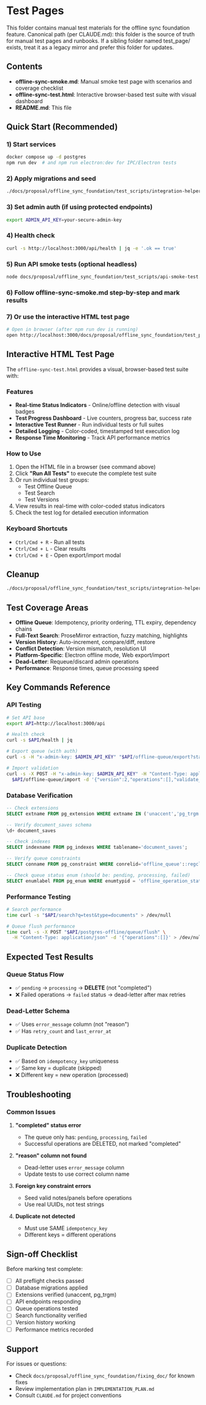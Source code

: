 # Test Pages

This folder contains manual test materials for the offline sync foundation feature.
Canonical path (per CLAUDE.md): this folder is the source of truth for manual test pages and runbooks.
If a sibling folder named test_page/ exists, treat it as a legacy mirror and prefer this folder for updates.
## Contents

- **offline-sync-smoke.md**: Manual smoke test page with scenarios and coverage checklist
- **offline-sync-test.html**: Interactive browser-based test suite with visual dashboard
- **README.md**: This file

## Quick Start (Recommended)

### 1) Start services
```bash
docker compose up -d postgres
npm run dev  # and npm run electron:dev for IPC/Electron tests
```

### 2) Apply migrations and seed
```bash
./docs/proposal/offline_sync_foundation/test_scripts/integration-helper.sh setup
```

### 3) Set admin auth (if using protected endpoints)
```bash
export ADMIN_API_KEY=your-secure-admin-key
```

### 4) Health check
```bash
curl -s http://localhost:3000/api/health | jq -e '.ok == true'
```

### 5) Run API smoke tests (optional headless)
```bash
node docs/proposal/offline_sync_foundation/test_scripts/api-smoke-test.js
```

### 6) Follow offline-sync-smoke.md step-by-step and mark results

### 7) Or use the interactive HTML test page
```bash
# Open in browser (after npm run dev is running)
open http://localhost:3000/docs/proposal/offline_sync_foundation/test_pages/offline-sync-test.html
```

## Interactive HTML Test Page

The `offline-sync-test.html` provides a visual, browser-based test suite with:

### Features
- **Real-time Status Indicators** - Online/offline detection with visual badges
- **Test Progress Dashboard** - Live counters, progress bar, success rate
- **Interactive Test Runner** - Run individual tests or full suites
- **Detailed Logging** - Color-coded, timestamped test execution log
- **Response Time Monitoring** - Track API performance metrics

### How to Use
1. Open the HTML file in a browser (see command above)
2. Click **"Run All Tests"** to execute the complete test suite
3. Or run individual test groups:
   - Test Offline Queue
   - Test Search
   - Test Versions
4. View results in real-time with color-coded status indicators
5. Check the test log for detailed execution information

### Keyboard Shortcuts
- `Ctrl/Cmd + R` - Run all tests
- `Ctrl/Cmd + L` - Clear results
- `Ctrl/Cmd + E` - Open export/import modal

## Cleanup
```bash
./docs/proposal/offline_sync_foundation/test_scripts/integration-helper.sh cleanup
```

## Test Coverage Areas

- **Offline Queue**: Idempotency, priority ordering, TTL expiry, dependency chains
- **Full-Text Search**: ProseMirror extraction, fuzzy matching, highlights
- **Version History**: Auto-increment, compare/diff, restore
- **Conflict Detection**: Version mismatch, resolution UI
- **Platform-Specific**: Electron offline mode, Web export/import
- **Dead-Letter**: Requeue/discard admin operations
- **Performance**: Response times, queue processing speed

## Key Commands Reference

### API Testing
```bash
# Set API base
export API=http://localhost:3000/api

# Health check
curl -s $API/health | jq

# Export queue (with auth)
curl -s -H "x-admin-key: $ADMIN_API_KEY" "$API/offline-queue/export?status=pending" | jq

# Import validation
curl -s -X POST -H "x-admin-key: $ADMIN_API_KEY" -H "Content-Type: application/json" \
  $API/offline-queue/import -d '{"version":2,"operations":[],"validate_only":true}' | jq
```

### Database Verification
```sql
-- Check extensions
SELECT extname FROM pg_extension WHERE extname IN ('unaccent','pg_trgm');

-- Verify document_saves schema
\d+ document_saves

-- Check indexes
SELECT indexname FROM pg_indexes WHERE tablename='document_saves';

-- Verify queue constraints
SELECT conname FROM pg_constraint WHERE conrelid='offline_queue'::regclass;

-- Check queue status enum (should be: pending, processing, failed)
SELECT enumlabel FROM pg_enum WHERE enumtypid = 'offline_operation_status'::regtype;
```

### Performance Testing
```bash
# Search performance
time curl -s "$API/search?q=test&type=documents" > /dev/null

# Queue flush performance
time curl -s -X POST "$API/postgres-offline/queue/flush" \
  -H "Content-Type: application/json" -d '{"operations":[]}' > /dev/null
```

## Expected Test Results

### Queue Status Flow
- ✅ `pending` → `processing` → **DELETE** (not "completed")
- ❌ Failed operations → `failed` status → dead-letter after max retries

### Dead-Letter Schema
- ✅ Uses `error_message` column (not "reason")
- ✅ Has `retry_count` and `last_error_at`

### Duplicate Detection
- ✅ Based on `idempotency_key` uniqueness
- ✅ Same key = duplicate (skipped)
- ❌ Different key = new operation (processed)

## Troubleshooting

### Common Issues

1. **"completed" status error**
   - The queue only has: `pending`, `processing`, `failed`
   - Successful operations are DELETED, not marked "completed"

2. **"reason" column not found**
   - Dead-letter uses `error_message` column
   - Update tests to use correct column name

3. **Foreign key constraint errors**
   - Seed valid notes/panels before operations
   - Use real UUIDs, not test strings

4. **Duplicate not detected**
   - Must use SAME `idempotency_key`
   - Different keys = different operations

## Sign-off Checklist

Before marking test complete:
- [ ] All preflight checks passed
- [ ] Database migrations applied
- [ ] Extensions verified (unaccent, pg_trgm)
- [ ] API endpoints responding
- [ ] Queue operations tested
- [ ] Search functionality verified
- [ ] Version history working
- [ ] Performance metrics recorded

## Support

For issues or questions:
- Check `docs/proposal/offline_sync_foundation/fixing_doc/` for known fixes
- Review implementation plan in `IMPLEMENTATION_PLAN.md`
- Consult `CLAUDE.md` for project conventions